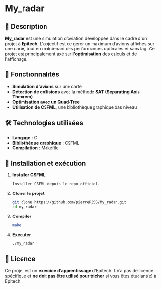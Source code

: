 # My_radar  

## 📌 Description  
**My_radar** est une simulation d'aviation développée dans le cadre d'un projet à **Epitech**. L'objectif est de gérer un maximum d'avions affichés sur une carte, tout en maintenant des performances optimales et sans lag. Ce projet est principalement axé sur **l'optimisation** des calculs et de l'affichage.

## 🔧 Fonctionnalités  
- **Simulation d'avions** sur une carte  
- **Détection de collisions** avec la méthode **SAT (Separating Axis Theorem)**  
- **Optimisation avec un Quad-Tree**  
- **Utilisation de CSFML**, une bibliothèque graphique bas niveau  

## 🛠️ Technologies utilisées  
- **Langage** : C  
- **Bibliothèque graphique** : CSFML  
- **Compilation** : Makefile

## 🚀 Installation et exécution  
1. **Installer CSFML**  
   ```sh
   Installer CSFML depuis le repo officiel.
   ```
2. **Cloner le projet**  
   ```sh
   git clone https://github.com/pierreRISS/My_radar.git
   cd my_radar
   ```
3. **Compiler**  
   ```sh
   make
   ```
4. **Exécuter**  
   ```sh
   ./my_radar
   ```  

## 📄 Licence  
Ce projet est un **exercice d’apprentissage** d’Epitech. Il n’a pas de licence spécifique et **ne doit pas être utilisé pour tricher** si vous êtes étudiant(e) à Epitech.  
